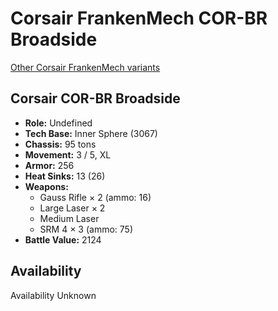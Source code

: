 # Corsair FrankenMech COR-BR Broadside 

[Other Corsair FrankenMech variants](../corsair_frankenmech.md) 

## Corsair COR-BR Broadside 

- **Role:** Undefined 
- **Tech Base:** Inner Sphere (3067) 
- **Chassis:** 95 tons 
- **Movement:** 3 / 5, XL 
- **Armor:** 256 
- **Heat Sinks:** 13 (26) 
- **Weapons:** 
  - Gauss Rifle × 2 (ammo: 16) 
  - Large Laser × 2 
  - Medium Laser 
  - SRM 4 × 3 (ammo: 75) 
- **Battle Value:** 2124 

## Availability 

Availability Unknown 

